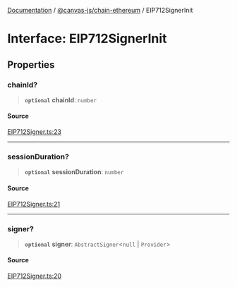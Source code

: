 [Documentation](../../../index.md) / [@canvas-js/chain-ethereum](../index.md) / EIP712SignerInit

# Interface: EIP712SignerInit

## Properties

### chainId?

> **`optional`** **chainId**: `number`

#### Source

[EIP712Signer.ts:23](https://github.com/canvasxyz/canvas/blob/4c6b729f/packages/chain-ethereum/src/EIP712Signer.ts#L23)

***

### sessionDuration?

> **`optional`** **sessionDuration**: `number`

#### Source

[EIP712Signer.ts:21](https://github.com/canvasxyz/canvas/blob/4c6b729f/packages/chain-ethereum/src/EIP712Signer.ts#L21)

***

### signer?

> **`optional`** **signer**: `AbstractSigner`\<`null` \| `Provider`\>

#### Source

[EIP712Signer.ts:20](https://github.com/canvasxyz/canvas/blob/4c6b729f/packages/chain-ethereum/src/EIP712Signer.ts#L20)
